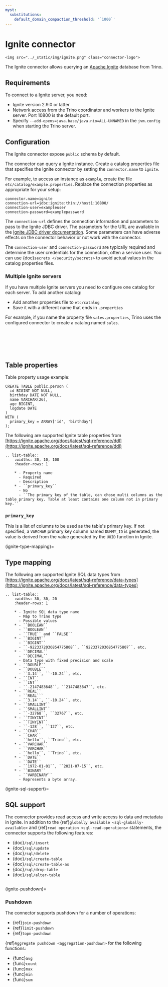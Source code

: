 ```yaml
---
myst:
  substitutions:
    default_domain_compaction_threshold: '`1000`'
---
```


# Ignite connector

```{raw} html
<img src="../_static/img/ignite.png" class="connector-logo">
```

The Ignite connector allows querying an [Apache Ignite](https://ignite.apache.org/)
database from Trino.

## Requirements

To connect to a Ignite server, you need:

- Ignite version 2.9.0 or latter
- Network access from the Trino coordinator and workers to the Ignite
  server. Port 10800 is the default port.
- Specify `--add-opens=java.base/java.nio=ALL-UNNAMED` in the `jvm.config` when starting the Trino server.

## Configuration

The Ignite connector expose `public` schema by default.

The connector can query a Ignite instance. Create a catalog properties file
that specifies the Ignite connector by setting the `connector.name` to
`ignite`.

For example, to access an instance as `example`, create the file
`etc/catalog/example.properties`. Replace the connection properties as
appropriate for your setup:

```text
connector.name=ignite
connection-url=jdbc:ignite:thin://host1:10800/
connection-user=exampleuser
connection-password=examplepassword
```

The `connection-url` defines the connection information and parameters to pass
to the Ignite JDBC driver. The parameters for the URL are available in the
[Ignite JDBC driver documentation](https://ignite.apache.org/docs/latest/SQL/JDBC/jdbc-driver).
Some parameters can have adverse effects on the connector behavior or not work
with the connector.

The `connection-user` and `connection-password` are typically required and
determine the user credentials for the connection, often a service user. You can
use {doc}`secrets </security/secrets>` to avoid actual values in the catalog
properties files.

### Multiple Ignite servers

If you have multiple Ignite servers you need to configure one
catalog for each server. To add another catalog:

- Add another properties file to `etc/catalog`
- Save it with a different name that ends in `.properties`

For example, if you name the property file `sales.properties`, Trino uses the
configured connector to create a catalog named `sales`.

```{include} jdbc-common-configurations.fragment
```

```{include} query-comment-format.fragment
```

```{include} jdbc-domain-compaction-threshold.fragment
```

```{include} jdbc-procedures.fragment
```

```{include} jdbc-case-insensitive-matching.fragment
```

```{include} non-transactional-insert.fragment
```

## Table properties

Table property usage example:

```
CREATE TABLE public.person (
  id BIGINT NOT NULL,
  birthday DATE NOT NULL,
  name VARCHAR(26),
  age BIGINT,
  logdate DATE
)
WITH (
  primary_key = ARRAY['id', 'birthday']
);
```

The following are supported Ignite table properties from [https://ignite.apache.org/docs/latest/sql-reference/ddl](https://ignite.apache.org/docs/latest/sql-reference/ddl)

```{eval-rst}
.. list-table::
    :widths: 30, 10, 100
    :header-rows: 1

    * - Property name
      - Required
      - Description
    * - ``primary_key``
      - No
      - ``The primary key of the table, can chose multi columns as the table primary key. Table at least contains one column not in primary key.``
```

### `primary_key`

This is a list of columns to be used as the table's primary key. If not specified, a `VARCHAR` primary key column named `DUMMY_ID` is generated,
the value is derived from the value generated by the `UUID` function in Ignite.

(ignite-type-mapping)=

## Type mapping

The following are supported Ignite SQL data types from [https://ignite.apache.org/docs/latest/sql-reference/data-types](https://ignite.apache.org/docs/latest/sql-reference/data-types)

````{eval-rst}
.. list-table::
    :widths: 30, 30, 20
    :header-rows: 1

    * - Ignite SQL data type name
      - Map to Trino type
      - Possible values
    * - ``BOOLEAN``
      - ``BOOLEAN``
      - ``TRUE`` and ``FALSE``
    * - ``BIGINT``
      - ``BIGINT``
      - ``-9223372036854775808``, ``9223372036854775807``, etc.
    * - ``DECIMAL``
      - ``DECIMAL``
      - Data type with fixed precision and scale
    * - ``DOUBLE``
      - ``DOUBLE``
      - ``3.14``, ``-10.24``, etc.
    * - ``INT``
      - ``INT``
      - ``-2147483648``, ``2147483647``, etc.
    * - ``REAL``
      - ``REAL```
      - ``3.14``, ``-10.24``, etc.
    * - ``SMALLINT``
      - ``SMALLINT``
      - ``-32768``, ``32767``, etc.
    * - ``TINYINT``
      - ``TINYINT``
      - ``-128``, ``127``, etc.
    * - ``CHAR``
      - ``CHAR``
      - ``hello``, ``Trino``, etc.
    * - ``VARCHAR``
      - ``VARCHAR``
      - ``hello``, ``Trino``, etc.
    * - ``DATE``
      - ``DATE``
      - ``1972-01-01``, ``2021-07-15``, etc.
    * - ``BINARY``
      - ``VARBINARY``
      - Represents a byte array.
````

(ignite-sql-support)=

## SQL support

The connector provides read access and write access to data and metadata in
Ignite.  In addition to the {ref}`globally available
<sql-globally-available>` and {ref}`read operation <sql-read-operations>`
statements, the connector supports the following features:

- {doc}`/sql/insert`
- {doc}`/sql/update`
- {doc}`/sql/delete`
- {doc}`/sql/create-table`
- {doc}`/sql/create-table-as`
- {doc}`/sql/drop-table`
- {doc}`/sql/alter-table`

```{include} alter-table-limitation.fragment
```

(ignite-pushdown)=

### Pushdown

The connector supports pushdown for a number of operations:

- {ref}`join-pushdown`
- {ref}`limit-pushdown`
- {ref}`topn-pushdown`

{ref}`Aggregate pushdown <aggregation-pushdown>` for the following functions:

- {func}`avg`
- {func}`count`
- {func}`max`
- {func}`min`
- {func}`sum`


```{include} no-pushdown-text-type.fragment
```
